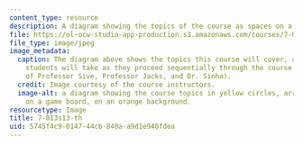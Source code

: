 ```yaml
---
content_type: resource
description: A diagram showing the topics of the course as spaces on a game board.
file: https://ol-ocw-studio-app-production.s3.amazonaws.com/courses/7-013-introductory-biology-spring-2013/5745f4c9014744cb840aa9d1e940fdea_7-013s13-th.jpg
file_type: image/jpeg
image_metadata:
  caption: The diagram above shows the topics this course will cover, and the journey
    students will take as they proceed sequentially through the course (Image courtesy
    of Professor Sive, Professor Jacks, and Dr. Sinha).
  credit: Image courtesy of the course instructors.
  image-alt: a diagram showing the course topics in yellow circles, arranged as spaces
    on a game board, on an orange background.
resourcetype: Image
title: 7-013s13-th
uid: 5745f4c9-0147-44cb-840a-a9d1e940fdea
---
```

